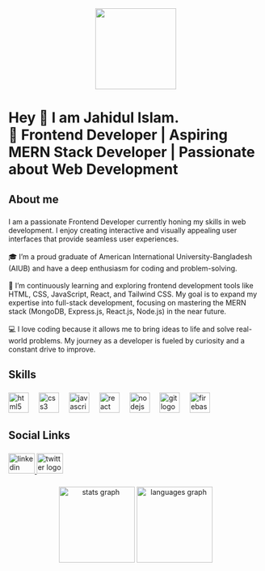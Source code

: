 <div align="center">
  <img height="160" src="https://i.ibb.co.com/ZT1LZsz/Black-and-Yellow-Modern-Business-Agency-Linked-In-Banner.png"  />
</div>

###

<h1 align="left">Hey 👋 I am Jahidul Islam. <br>🌟 Frontend Developer | Aspiring MERN Stack Developer | Passionate about Web Development</h1>

###

<h2 align="left">About me</h2>

###

<p align="left">I am  a passionate Frontend Developer currently honing my skills in web development. I enjoy creating interactive and visually appealing user interfaces that provide seamless user experiences.<br><br>🎓 I’m a proud graduate of American International University-Bangladesh (AIUB) and have a deep enthusiasm for coding and problem-solving.<br><br>🌱 I’m continuously learning and exploring frontend development tools like HTML, CSS, JavaScript, React, and Tailwind CSS. My goal is to expand my expertise into full-stack development, focusing on mastering the MERN stack (MongoDB, Express.js, React.js, Node.js) in the near future.<br><br>💻 I love coding because it allows me to bring ideas to life and solve real-world problems. My journey as a developer is fueled by curiosity and a constant drive to improve.</p>

###

<p align="left"></p>

###

<h2 align="left">Skills</h2>

###

<div align="left">
  <img src="https://cdn.jsdelivr.net/gh/devicons/devicon/icons/html5/html5-original.svg" height="40" alt="html5 logo"  />
  <img width="12" />
  <img src="https://cdn.jsdelivr.net/gh/devicons/devicon/icons/css3/css3-original.svg" height="40" alt="css3 logo"  />
  <img width="12" />
  <img src="https://cdn.jsdelivr.net/gh/devicons/devicon/icons/javascript/javascript-original.svg" height="40" alt="javascript logo"  />
  <img width="12" />
  <img src="https://cdn.jsdelivr.net/gh/devicons/devicon/icons/react/react-original.svg" height="40" alt="react logo"  />
  <img width="12" />
  <img src="https://cdn.jsdelivr.net/gh/devicons/devicon/icons/nodejs/nodejs-original.svg" height="40" alt="nodejs logo"  />
  <img width="12" />
  <img src="https://cdn.jsdelivr.net/gh/devicons/devicon/icons/git/git-original.svg" height="40" alt="git logo"  />
  <img width="12" />
  <img src="https://cdn.jsdelivr.net/gh/devicons/devicon/icons/firebase/firebase-plain.svg" height="40" alt="firebase logo"  />
</div>

###

<h2 align="left">Social Links</h2>

###

<div align="left">
  <a href="https://www.linkedin.com/in/md-jahidul-islam898/" target="_blank">
    <img src="https://raw.githubusercontent.com/maurodesouza/profile-readme-generator/master/src/assets/icons/social/linkedin/default.svg" width="52" height="40" alt="linkedin logo"  />
  </a>
  <a href="https://x.com/md_jahidul22" target="_blank">
    <img src="https://raw.githubusercontent.com/maurodesouza/profile-readme-generator/master/src/assets/icons/social/twitter/default.svg" width="52" height="40" alt="twitter logo"  />
  </a>
</div>

###
<div align="center">
  <img src="https://github-readme-stats.vercel.app/api?username=jahid458&hide_title=false&hide_rank=false&show_icons=true&include_all_commits=true&count_private=true&disable_animations=false&theme=dracula&locale=en&hide_border=false&order=1" height="150" alt="stats graph"  />
  <img src="https://github-readme-stats.vercel.app/api/top-langs?username=jahid458&locale=en&hide_title=false&layout=compact&card_width=320&langs_count=5&theme=dracula&hide_border=false&order=2" height="150" alt="languages graph"  />
</div>

###
